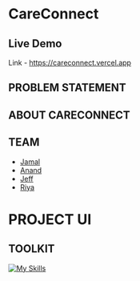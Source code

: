 # CareConnect

## Live Demo
Link - https://careconnect.vercel.app

## PROBLEM STATEMENT

## ABOUT CARECONNECT

## TEAM
- [Jamal](https://github.com/jamaljm)
- [Anand](https://github.com/zodwick)
- [Jeff](https://github.com/jeffprakash)
- [Riya](https://github.com/milkbreadzee)

# PROJECT UI

## TOOLKIT
[![My Skills](https://skillicons.dev/icons?i=nextjs,firebase,tailwind,vercel,tensorflow,css)](https://skillicons.dev)
